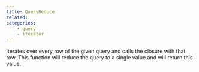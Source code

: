 ```yaml
---
title: QueryReduce
related:
categories:
    - query
    - iterator
---
```


Iterates over every row of the given query and calls the closure with that row. 
		This function will reduce the query to a single value and will return this value.